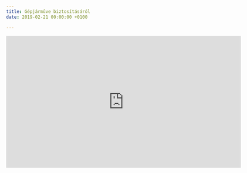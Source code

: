 ```yaml
---
title: Gépjárműve biztosításáról
date: 2019-02-21 00:00:00 +0100

---
```

<iframe width="640" height="360" src="https://www.youtube.com/embed/Xl9IrCoZ2Jw" frameborder="0" allow="accelerometer; autoplay; encrypted-media; gyroscope; picture-in-picture" allowfullscreen></iframe>